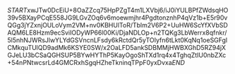 $START$xwJTw0DcEiU+8OaZZcq75HpPZgT4m1LXVbj6/iJ0iYULBPfZWdsqHO39v5BXayPCqE558JG9LGvZOq6v6moewmjhr4PgdtonznhP4qVz1b+E5r90vQGg3jYZxnjOULoVym2VM+nv0KBHUlToR/Tblm2V6P2+UuHW6ScYfXVbSDAQM6LE8Hzm9ecSviIODyWP66l00Ki/DjaNDLOp+n2TQKg3LbWerrx8qfnkr/5l5nhNJWRsJlwYLYdGSVncnLFsdy6kRctdQr5yTOIyfn6tLkt0KqNq1oeSGFglCMkquTUlQD9adMk6KSYE0SW/x2OaLFD5ankSDBMMjHWBXGhD5RZ94jXGJeLU3bCSaQGHSUP5BYwHYThP5KayOgoShTXd1rq4x4TghqZtIU0nbZXc+54nPNtwcsrLd4GMCRxhSgqHZheTkninqTPpF0yxDvxa$END$